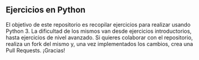 ## Ejercicios en Python

El objetivo de este repositorio es recopilar ejercicios para realizar usando Python 3. La dificultad de los mismos van desde ejercicios introductorios, hasta ejercicios de nivel avanzado. Si quieres colaborar con el repositorio, realiza un fork del mismo y, una vez implementados los cambios, crea una Pull Requests. ¡Gracias!
